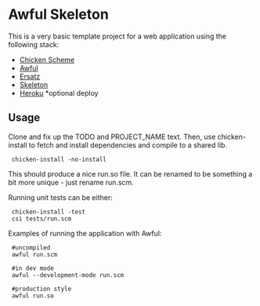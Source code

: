 Awful Skeleton
==============

This is a very basic template project for a web application using the following stack:

 * [Chicken Scheme](http://call-cc.org)
 * [Awful](http://wiki.call-cc.org/eggref/4/awful)
 * [Ersatz](http://wiki.call-cc.org/eggref/4/ersatz)
 * [Skeleton](http://getskeleton.com)
 * [Heroku](https://github.com/evhan/heroku-buildpack-chicken) *optional deploy

Usage
-----

Clone and fix up the TODO and PROJECT_NAME text.
Then, use chicken-install to fetch and install dependencies and compile to a shared lib.

     chicken-install -no-install

This should produce a nice run.so file. It can be renamed to be something a bit more
unique - just rename run.scm.
 
Running unit tests can be either:

     chicken-install -test
     csi tests/run.scm

Examples of running the application with Awful:

     #uncompiled
     awful run.scm

     #in dev mode
     awful --development-mode run.scm
     
     #production style
     awful run.so
